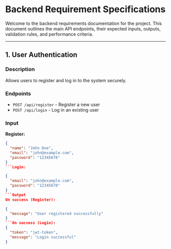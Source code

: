 # Backend Requirement Specifications

Welcome to the backend requirements documentation for the project. This document outlines the main API endpoints, their expected inputs, outputs, validation rules, and performance criteria.

---

## 1. User Authentication

### Description
Allows users to register and log in to the system securely.

### Endpoints
- `POST /api/register` - Register a new user
- `POST /api/login` - Log in an existing user

### Input

**Register:**
```json
{
  "name": "John Doe",
  "email": "john@example.com",
  "password": "12345678"
}
```Login:

{
  "email": "john@example.com",
  "password": "12345678"
}
```Output
On success (Register):

{
  "message": "User registered successfully"
}
```On success (Login):
{
  "token": "jwt-token",
  "message": "Login successful"
}
